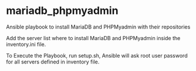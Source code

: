 # mariadb_phpmyadmin
Ansible playbook to install MariaDB and PHPMyadmin with their repositories

Add the server list where to install MariaDB and PHPMyadmin inside the inventory.ini file.

To Execute the Playbook, run setup.sh,
Ansible will ask root user password for all servers defined in inventory file.
